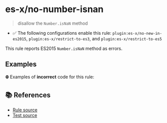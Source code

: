 # es-x/no-number-isnan
> disallow the `Number.isNaN` method

- ✅ The following configurations enable this rule: `plugin:es-x/no-new-in-es2015`, `plugin:es-x/restrict-to-es3`, and `plugin:es-x/restrict-to-es5`

This rule reports ES2015 `Number.isNaN` method as errors.

## Examples

⛔ Examples of **incorrect** code for this rule:

<eslint-playground type="bad" code="/*eslint es-x/no-number-isnan: error */
const b = Number.isNaN(value)
" />

## 📚 References

- [Rule source](https://github.com/ota-meshi/eslint-plugin-es-x/blob/v5.0.0/lib/rules/no-number-isnan.js)
- [Test source](https://github.com/ota-meshi/eslint-plugin-es-x/blob/v5.0.0/tests/lib/rules/no-number-isnan.js)
